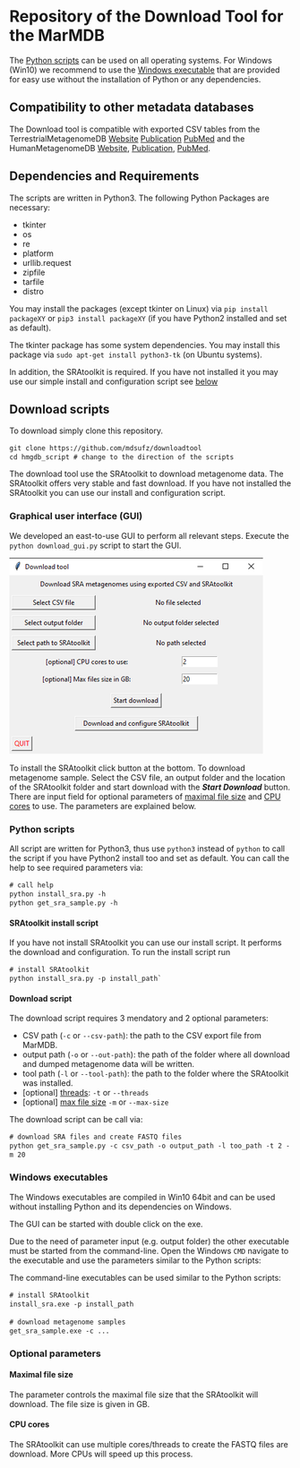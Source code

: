 # Repository of the Download Tool for the MarMDB 

The [Python scripts](#python-scripts) can be used on all operating systems. For Windows (Win10) we recommend to use the [Windows executable](#windows-executables) that are provided for easy use without the installation of Python or any dependencies.

## Compatibility to other metadata databases
The Download tool is compatible with exported CSV tables from the TerrestrialMetagenomeDB [Website](https://webapp.ufz.de/tmdb/) [Publication](https://academic.oup.com/nar/article/48/D1/D626/5625925) [PubMed](https://pubmed.ncbi.nlm.nih.gov/31728526/) and the HumanMetagenomeDB [Website](https://webapp.ufz.de/hmgdb/), [Publication](https://academic.oup.com/nar/article/49/D1/D743/5998395), [PubMed](https://pubmed.ncbi.nlm.nih.gov/33221926/). 

## Dependencies and Requirements

The scripts are written in Python3. The following Python Packages are necessary:

* tkinter
* os
* re
* platform
* urllib.request
* zipfile
* tarfile
* distro
 
You may install the packages (except tkinter on Linux) via `pip install packageXY` or `pip3 install packageXY` (if you have Python2 installed and set as default). 

The tkinter package has some system dependencies. You may install this package via `sudo apt-get install python3-tk` (on Ubuntu systems).

In addition, the SRAtoolkit is required. If you have not installed it you may use our simple install and configuration script see [below](#sratoolkit-install-script)

## Download scripts
To download simply clone this repository.

```
git clone https://github.com/mdsufz/downloadtool
cd hmgdb_script # change to the direction of the scripts
```

The download tool use the SRAtoolkit to download metagenome data. The SRAtoolkit offers very stable and fast download. If you have not installed the SRAtoolkit you can use our install and configuration script. 

### Graphical user interface (GUI)
We developed an east-to-use GUI to perform all relevant steps. Execute the `python download_gui.py` script to start the GUI. 

![gui interface](gui.png "GUI interface")

To install the SRAtoolkit click button at the bottom. To download metagenome sample. Select the CSV file, an output folder and the location of the SRAtoolkit folder and start download with the ***Start Download*** button. There are input field for optional parameters of [maximal file size](#maximal-file-size) and [CPU cores](cpu-cores) to use. The parameters are explained below.


### Python scripts

All script are written for Python3, thus use `python3` instead of `python` to call the script if you have Python2 install too and set as default. You can call the help to see required parameters via:

```
# call help
python install_sra.py -h
python get_sra_sample.py -h
```

#### SRAtoolkit install script

If you have not install SRAtoolkit you can use our install script. It performs the download and configuration. To run the install script run 

```
# install SRAtoolkit
python install_sra.py -p install_path` 
```

#### Download script

The download script requires 3 mendatory and 2 optional parameters: 

* CSV path (`-c` or `--csv-path`): the path to the CSV export file from MarMDB.
* output path (`-o` or `--out-path`): the path of the folder where all download and dumped metagenome data will be written.
* tool path (`-l` or `--tool-path`): the path to the folder where the SRAtoolkit was installed.
* [optional] [threads](#cpu-cores): `-t` or `--threads`
* [optional] [max file size](#maximal-file-size) `-m` or `--max-size`

The download script can be call via:

```
# download SRA files and create FASTQ files
python get_sra_sample.py -c csv_path -o output_path -l too_path -t 2 -m 20
```

### Windows executables

The Windows executables are compiled in Win10 64bit and can be used without installing Python and its dependencies on Windows.

The GUI can be started with double click on the exe. 

Due to the need of parameter input (e.g. output folder) the other executable must be started from the command-line. Open the Windows `CMD` navigate to the executable and use the parameters similar to the Python scripts:

The command-line executables can be used similar to the Python scripts:

```
# install SRAtoolkit
install_sra.exe -p install_path

# download metagenome samples
get_sra_sample.exe -c ...

```

### Optional parameters

#### Maximal file size
The parameter controls the maximal file size that the SRAtoolkit will download. The file size is given in GB.

#### CPU cores
The SRAtoolkit can use multiple cores/threads to create the FASTQ files are download. More CPUs will speed up this process.

